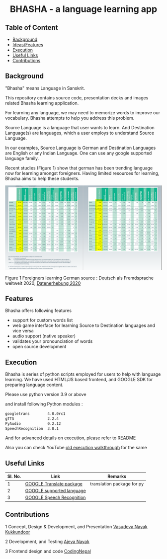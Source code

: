 <h1 align="Center"> BHASHA - a language learning app</h1>

## Table of Content

* [Background](#back)
* [Ideas/Features](#features)
* [Execution](#exec)
* [Useful Links](#useful)
* [Contributions](#contributions)


## <a name="back"></a> Background

"Bhasha" means Language in Sanskrit.

This repository contains source code, presentation decks and images related Bhasha learning application.

For learning any language, we may need to memorize words to improve our vocabulary. Bhasha attempts to help you address this problem. 

Source Language is a language that user wants to learn. And Destination Language(s) are languages, which a user employs to understand Source Language.

In our examples, Source Language is German and Destination Languages are English or any Indian Language. One can use any google supported language family.

Recent studies (Figure 1) show that german has been trending language now for learning amongst foreigners. Having limited resources for learning, Bhasha aims to help these students. 


![Figure 1 Foreigners learning German source : Deutsch als Fremdsprache weltweit 2020, [Datenerhebung 2020](media_sources\deutsch-als-fremdsprache-data.pdf) ](./images/german_stats.png)<br />

Figure 1 Foreigners learning German source : Deutsch als Fremdsprache weltweit 2020, [Datenerhebung 2020](media_sources\deutsch-als-fremdsprache-data.pdf)

## <a name="features"></a> Features

Bhasha offers following features

* support for custom words list 
* web game interface for learning Source to Destination languages and vice versa 
* audio support (native speaker) 
* validates your pronounciation of words
* open source development

## <a name="exec"></a> Execution

Bhasha is series of python scripts employed for users to help with language learning. We have used HTML/JS based frontend, and GOOGLE SDK for preparing language content. 


Please use python version 3.9 or above

and install following Python modules :

```
googletrans        4.0.0rc1
gTTS               2.2.4
PyAudio            0.2.12
SpeechRecognition  3.8.1
```
And for advanced details on execution, please refer to [README](app/README.md)

Also you can check YouTube [old execution walkthrough](https://www.youtube.com/watch?v=7gZ_o_pPH_4&t=4s) for the same 


## <a name="useful"></a> Useful Links
| **Sl. No.** | **Link** | **Remarks** |
----------|--------------|--------------
1| [GOOGLE Translate package](https://pypi.org/project/googletrans/)| translation package for py |
2| [GOOGLE supported language ](https://cloud.google.com/translate/docs/languages)|  |
3| [GOOGLE Speech Recognition ](https://pypi.org/project/SpeechRecognition/)|  |


## <a name="contribution"></a> Contributions
1 Concept, Design & Development, and Presentation [Vasudeva Nayak Kukkundoor](https://www.linkedin.com/in/vasudeva-nayak-kukkundoor-04183816/) 

2 Development, and Testing [Ajeya Nayak](https://www.linkedin.com/in/ajeya-nayak-34801766/)

3 Frontend design and code [CodingNepal](https://www.codingnepalweb.com/)
